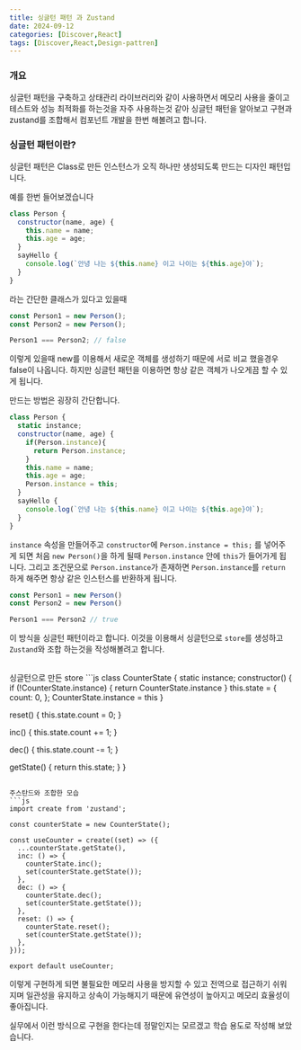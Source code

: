 ```yaml
---
title: 싱글턴 패턴 과 Zustand
date: 2024-09-12
categories: [Discover,React]
tags: [Discover,React,Design-pattren]
---
```


### 개요
싱글턴 패턴을 구축하고 상태관리 라이브러리와 같이 사용하면서 메모리 사용을 줄이고 테스트와 성능 최적화를 하는것을 자주 사용하는것 같아
싱글턴 패턴을 알아보고 구현과 zustand를 조합해서 컴포넌트 개발을 한번 해볼려고 합니다.


### 싱글턴 패턴이란?
싱글턴 패턴은 Class로 만든 인스턴스가 오직 하나만 생성되도록 만드는 디자인 패턴입니다.

예를 한번 들어보겠습니다
```js
class Person {
  constructor(name, age) {
    this.name = name;
    this.age = age;
  }
  sayHello {
    console.log(`안녕 나는 ${this.name} 이고 나이는 ${this.age}야`);
  }
}
```
라는 간단한 클래스가 있다고 있을때

```js
const Person1 = new Person();
const Person2 = new Person();

Person1 === Person2; // false
```
이렇게 있을때 new를 이용해서 새로운 객체를 생성하기 때문에 서로 비교 했을경우 false이 나옵니다.
하지만 싱글턴 패턴을 이용하면 항상 같은 객체가 나오게끔 할 수 있게 됩니다.

만드는 방법은 굉장히 간단합니다.

```js
class Person {
  static instance;
  constructor(name, age) {
    if(Person.instance){
      return Person.instance;
    }
    this.name = name;
    this.age = age;
    Person.instance = this;
  }
  sayHello {
    console.log(`안녕 나는 ${this.name} 이고 나이는 ${this.age}야`);
  }
}
```
`instance` 속성을 만들어주고 `constructor`에 `Person.instance = this;` 를 넣어주게 되면 처음 `new Person()`을 하게 될때 `Person.instance` 안에 `this`가 들어가게 됩니다.
그리고 조건문으로 `Person.instance`가 존재하면 `Person.instance`를 `return` 하게 해주면 항상 같은 인스턴스를 반환하게 됩니다.


```js
const Person1 = new Person()
const Person2 = new Person()

Person1 === Person2 // true
```

이 방식을 싱글턴 패턴이라고 합니다.
이것을 이용해서 싱글턴으로 `store`를 생성하고 `Zustand`와 조합 하는것을 작성해볼려고 합니다.

<br/>
싱글턴으로 만든 store
```js
class CounterState {
  static instance;
  constructor() {
    if (!CounterState.instance) {
      return CounterState.instance
    }
    this.state = {
      count: 0,
    };
    CounterState.instance = this
  }

  reset() {
    this.state.count = 0;
  }

  inc() {
    this.state.count += 1;
  }

  dec() {
    this.state.count -= 1;
  }

  getState() {
    return this.state;
  }
}
```

주스탄드와 조합한 모습
```js
import create from 'zustand';

const counterState = new CounterState();

const useCounter = create((set) => ({
  ...counterState.getState(),
  inc: () => {
    counterState.inc();
    set(counterState.getState());
  },
  dec: () => {
    counterState.dec();
    set(counterState.getState());
  },
  reset: () => {
    counterState.reset();
    set(counterState.getState());
  },
}));

export default useCounter;
```

이렇게 구현하게 되면 불필요한 메모리 사용을 방지할 수 있고 전역으로 접근하기 쉬워지며 일관성을 유지하고
상속이 가능해지기 때문에 유연성이 높아지고 메모리 효율성이 좋아집니다.

실무에서 이런 방식으로 구현을 한다는데 정말인지는 모르겠고 학습 용도로 작성해 보았습니다.